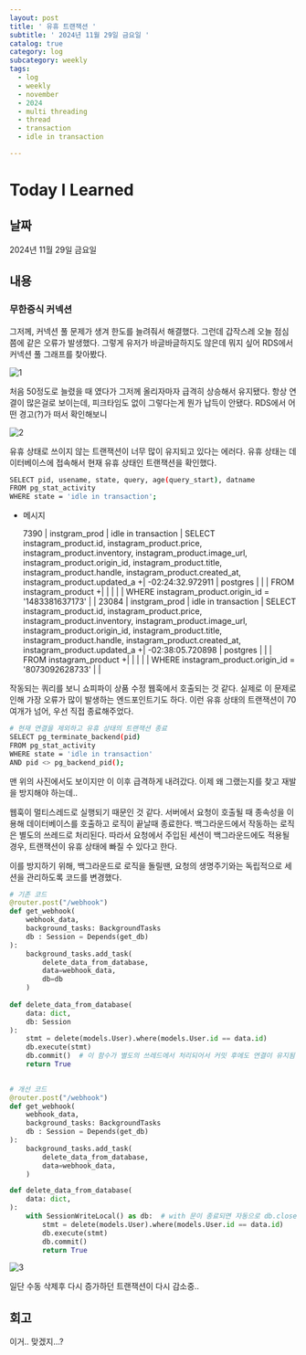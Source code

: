 ```yaml
---
layout: post
title: ' 유휴 트랜잭션 '
subtitle: ' 2024년 11월 29일 금요일 '
catalog: true
category: log
subcategory: weekly
tags:
  - log
  - weekly
  - november
  - 2024
  - multi threading
  - thread
  - transaction
  - idle in transaction

---
```


# Today I Learned

## 날짜

2024년 11월 29일 금요일

## 내용

### 무한증식 커넥션

그저께, 커넥션 풀 문제가 생겨 한도를 늘려줘서 해결했다. 그런데 갑작스레 오늘 점심 쯤에 같은 오류가 발생했다. 그렇게 유저가 바글바글하지도 않은데 뭐지 싶어 RDS에서 커넥션 풀 그래프를 찾아봤다.

![1](https://cdn.jsdelivr.net/gh/importunate-dev/importunate-dev.github.io/img/log/2024/log241129/1.webp)

처음 50정도로 늘렸을 때 였다가 그저께 올리자마자 급격히 상승해서 유지됐다. 항상 연결이 많은걸로 보이는데, 피크타임도 없이 그렇다는게 뭔가 납득이 안됐다. RDS에서 어떤 경고(?)가 떠서 확인해보니

![2](https://cdn.jsdelivr.net/gh/importunate-dev/importunate-dev.github.io/img/log/2024/log241129/2.webp)

유휴 상태로 쓰이지 않는 트랜잭션이 너무 많이 유지되고 있다는 에러다. 유휴 상태는  데이터베이스에 접속해서 현재 유휴 상태인 트랜잭션을 확인했다.

```bash
SELECT pid, usename, state, query, age(query_start), datname
FROM pg_stat_activity
WHERE state = 'idle in transaction';
```

- 메시지
    
    7390 | instgram_prod | idle in transaction | SELECT instagram_product.id, instagram_product.price, instagram_product.inventory, instagram_product.image_url, instagram_product.origin_id, instagram_product.title, instagram_product.handle, instagram_product.created_at, instagram_product.updated_a                                                                          +| -02:24:32.972911 | postgres
    |               |                     | FROM instagram_product                                                                                                                                                                                                                                                                                                             +|                  |
    |               |                     | WHERE instagram_product.origin_id = '1483381637173'                                                                                                                                                                                                                                                                                 |                  |
    23084 | instgram_prod | idle in transaction | SELECT instagram_product.id, instagram_product.price, instagram_product.inventory, instagram_product.image_url, instagram_product.origin_id, instagram_product.title, instagram_product.handle, instagram_product.created_at, instagram_product.updated_a                                                                          +| -02:38:05.720898 | postgres
    |               |                     | FROM instagram_product                                                                                                                                                                                                                                                                                                             +|                  |
    |               |                     | WHERE instagram_product.origin_id = '8073092628733'                                                                                                                                                                                                                                                                                 |                  |
    

작동되는 쿼리를 보니 쇼피파이 상품 수정 웹훅에서 호출되는 것 같다. 실제로 이 문제로 인해 가장 오류가 많이 발생하는 엔드포인트기도 하다. 이런 유휴 상태의 트랜잭션이 70여개가 넘어, 우선 직접 종료해주었다.

```bash
# 현재 연결을 제외하고 유휴 상태의 트랜잭션 종료
SELECT pg_terminate_backend(pid)
FROM pg_stat_activity
WHERE state = 'idle in transaction'
AND pid <> pg_backend_pid();
```

맨 위의 사진에서도 보이지만 이 이후 급격하게 내려갔다. 이제 왜 그랬는지를 찾고 재발을 방지해야 하는데.. 

 웹훅이 멀티스레드로 실행되기 때문인 것 같다. 서버에서 요청이 호출될 때 종속성을 이용해 데이터베이스를 호출하고 로직이 끝날때 종료한다. 백그라운드에서 작동하는 로직은 별도의 쓰레드로 처리된다. 따라서 요청에서 주입된 세션이 백그라운드에도 적용될 경우, 트랜잭션이 유휴 상태에 빠질 수 있다고 한다.

 이를 방지하기 위해, 백그라운드로 로직을 돌릴땐, 요청의 생명주기와는 독립적으로 세션을 관리하도록 코드를 변경했다.

```python
# 기존 코드
@router.post("/webhook")
def get_webhook(
	webhook_data,
	background_tasks: BackgroundTasks
	db : Session = Depends(get_db)
):
	background_tasks.add_task(
		delete_data_from_database,
		data=webhook_data,
		db=db
	)
	
def delete_data_from_database(
	data: dict,
	db: Session
):
	stmt = delete(models.User).where(models.User.id == data.id)
	db.execute(stmt)
	db.commit()  # 이 함수가 별도의 쓰레드에서 처리되어서 커밋 후에도 연결이 유지됨
	return True
	

# 개선 코드
@router.post("/webhook")
def get_webhook(
	webhook_data,
	background_tasks: BackgroundTasks
	db : Session = Depends(get_db)
):
	background_tasks.add_task(
		delete_data_from_database,
		data=webhook_data,
	)

def delete_data_from_database(
	data: dict,
):
	with SessionWriteLocal() as db:  # with 문이 종료되면 자동으로 db.close()
		stmt = delete(models.User).where(models.User.id == data.id)
		db.execute(stmt)
		db.commit()
		return True
```

![3](https://cdn.jsdelivr.net/gh/importunate-dev/importunate-dev.github.io/img/log/2024/log241129/3.webp)

일단 수동 삭제후 다시 증가하던 트랜잭션이 다시 감소중..

## 회고

이거.. 맞겠지…?